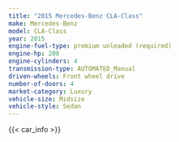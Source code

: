 ```yaml
---
title: "2015 Mercedes-Benz CLA-Class"
make: Mercedes-Benz
model: CLA-Class
year: 2015
engine-fuel-type: premium unleaded (required)
engine-hp: 208
engine-cylinders: 4
transmission-type: AUTOMATED_Manual
driven-wheels: Front wheel drive
number-of-doors: 4
market-category: Luxury
vehicle-size: Midsize
vehicle-style: Sedan
---
```


{{< car_info >}}
